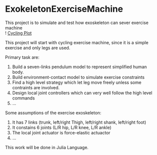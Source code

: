 # ExokeletonExerciseMachine
This project is to simulate and test how exoskeleton can sever exercise machine  
! [Cycling Plot]( ExokeletonExerciseMachine/CyclingFigurePlot.png)

This project will start with cycling exercise machine, since it is a simple exercise and only legs are used.

Primary task are: 

 1. Build a seven-links pendulum model to represent simplified human body.
 2. Build environment-contact model to simulate exercise constraints
 3. Find a high level strategy which let leg move freely unless some contraints are involved.
 4. Design local joint controllers which can very well follow the high level commands
 5. ...
 
 Some assumptions of the exercise exoskeleton:
 1. It has 7 links (trunk, left/right Thigh, left/right shank, left/right foot)
 2. It constains 6 joints (L/R hip, L/R knee, L/R ankle)
 3. The local joint actuator is force-elastic actuactor
 4. ...
 
 This work will be done in Julia Language.
 
